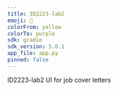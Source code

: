 ```yaml
---
title: ID2223-lab2
emoji: 💬
colorFrom: yellow
colorTo: purple
sdk: gradio
sdk_version: 5.0.1
app_file: app.py
pinned: false
---
```


ID2223-lab2 UI for job cover letters